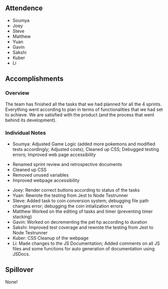 ## Attendence

- Soumya
- Joey
- Steve
- Matthew
- Yuan
- Gavin
- Sakshi
- Kuber
- Li

## Accomplishments

### Overview

The team has finished all the tasks that we had planned for all the 4 sprints. Everything went according to plan in terms of functionalities that we had set to achieve. We are satisfied with the product (and the process that went behind its development).

### Individual Notes

- Soumya: Adjusted Game Logic (added more pokemons and modified tests accordingly; Adjusted costs); Cleaned up CSS; Debugged testing errors; Improved web page accessibility

* Renamed sprint review and retrospective documents
* Cleaned up CSS
* Removed unused variables
* Improved webpage accessibility

- Joey: Render correct buttons according to status of the tasks
- Yuan: Rewrote the testing from Jest to Node Testrunner
- Steve: Added task to coin conversion system; debugging file path changes error; debugging the coin intialization errors
- Matthew Worked on the editing of tasks and timer (preventing timer stacking)
- Gavin: Worked on decrementing the pet hp according to duration
- Sakshi: Improved test coverage and rewrote the testing from Jest to Node Testrunner
- Kuber: CSS Cleanup of the webpage
- Li: Made changes to the JS Documentation; Added comments on all JS files and some functions for auto generation of documentation using JSDocs.

## Spillover

None!
